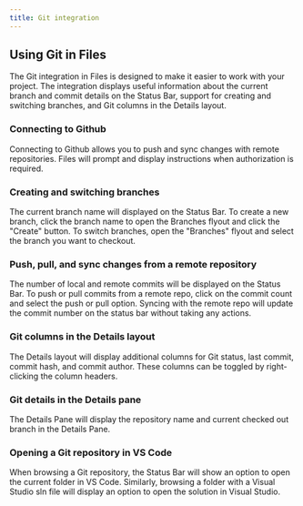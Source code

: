 ```yaml
---
title: Git integration
---
```


## Using Git in Files

The Git integration in Files is designed to make it easier to work with your project. The integration displays useful information about the current branch and commit details on the Status Bar, support for creating and switching branches, and Git columns in the Details layout.

### Connecting to Github

Connecting to Github allows you to push and sync changes with remote repositories. Files will prompt and display instructions when authorization is required.

### Creating and switching branches

The current branch name will displayed on the Status Bar. To create a new branch, click the branch name to open the Branches flyout and click the "Create" button. To switch branches, open the "Branches" flyout and select the branch you want to checkout.

### Push, pull, and sync changes from a remote repository

The number of local and remote commits will be displayed on the Status Bar. To push or pull commits from a remote repo, click on the commit count and select the push or pull option. Syncing with the remote repo will update the commit number on the status bar without taking any actions.

### Git columns in the Details layout

The Details layout will display additional columns for Git status, last commit, commit hash, and commit author. These columns can be toggled by right-clicking the column headers.

### Git details in the Details pane

The Details Pane will display the repository name and current checked out branch in the Details Pane.

### Opening a Git repository in VS Code

When browsing a Git repository, the Status Bar will show an option to open the current folder in VS Code. Similarly, browsing a folder with a Visual Studio sln file will display an option to open the solution in Visual Studio.